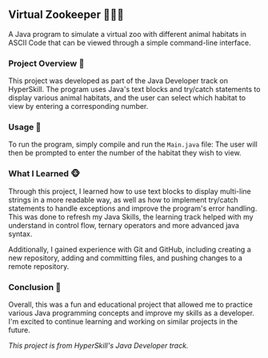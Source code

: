 ## Virtual Zookeeper 🐫🦁🐒

A Java program to simulate a virtual zoo with different animal habitats in ASCII Code that can be viewed through a simple command-line interface. 

### Project Overview 🐾

This project was developed as part of the Java Developer track on HyperSkill. The program uses Java's text blocks and try/catch statements to display various animal habitats, and the user can select which habitat to view by entering a corresponding number.

### Usage 🦁

To run the program, simply compile and run the `Main.java` file:
The user will then be prompted to enter the number of the habitat they wish to view.

### What I Learned 🐵

Through this project, I learned how to use text blocks to display multi-line strings in a more readable way, as well as how to implement try/catch statements to handle exceptions and improve the program's error handling. This was done to refresh my Java Skills, the learning track helped with my understand in control flow, ternary operators and more advanced java syntax. 

Additionally, I gained experience with Git and GitHub, including creating a new repository, adding and committing files, and pushing changes to a remote repository.

### Conclusion 🐼

Overall, this was a fun and educational project that allowed me to practice various Java programming concepts and improve my skills as a developer. I'm excited to continue learning and working on similar projects in the future.

*This project is from HyperSkill's Java Developer track.*


